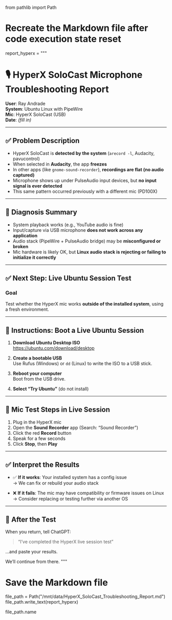 from pathlib import Path

# Recreate the Markdown file after code execution state reset
report_hyperx = """
# 🎙️ HyperX SoloCast Microphone Troubleshooting Report

**User**: Ray Andrade  
**System**: Ubuntu Linux with PipeWire  
**Mic**: HyperX SoloCast (USB)  
**Date**: _(fill in)_

---

## ✅ Problem Description

- HyperX SoloCast is **detected by the system** (`arecord -l`, Audacity, pavucontrol)
- When selected in **Audacity**, the app **freezes**
- In other apps (like `gnome-sound-recorder`), **recordings are flat (no audio captured)**
- Microphone shows up under PulseAudio input devices, but **no input signal is ever detected**
- This same pattern occurred previously with a different mic (PD100X)

---

## 🧠 Diagnosis Summary

- System playback works (e.g., YouTube audio is fine)
- Input/capture via USB microphone **does not work across any application**
- Audio stack (PipeWire + PulseAudio bridge) may be **misconfigured or broken**
- Mic hardware is likely OK, but **Linux audio stack is rejecting or failing to initialize it correctly**

---

## ✅ Next Step: Live Ubuntu Session Test

### Goal

Test whether the HyperX mic works **outside of the installed system**, using a fresh environment.

---

## 🔧 Instructions: Boot a Live Ubuntu Session

1. **Download Ubuntu Desktop ISO**  
   https://ubuntu.com/download/desktop

2. **Create a bootable USB**  
   Use Rufus (Windows) or `dd` (Linux) to write the ISO to a USB stick.

3. **Reboot your computer**  
   Boot from the USB drive.

4. **Select “Try Ubuntu”** (do not install)

---

## 🎤 Mic Test Steps in Live Session

1. Plug in the HyperX mic
2. Open the **Sound Recorder** app (Search: “Sound Recorder”)
3. Click the red **Record** button
4. Speak for a few seconds
5. Click **Stop**, then **Play**

---

## ✅ Interpret the Results

- ✅ **If it works**: Your installed system has a config issue  
  → We can fix or rebuild your audio stack

- ❌ **If it fails**: The mic may have compatibility or firmware issues on Linux  
  → Consider replacing or testing further via another OS

---

## 🔁 After the Test

When you return, tell ChatGPT:

> “I’ve completed the HyperX live session test”

...and paste your results.

We’ll continue from there.
"""

# Save the Markdown file
file_path = Path("/mnt/data/HyperX_SoloCast_Troubleshooting_Report.md")
file_path.write_text(report_hyperx)

file_path.name

